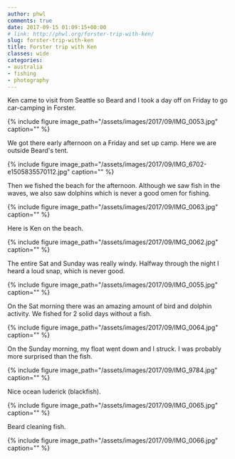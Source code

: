 ```yaml
---
author: phwl
comments: true
date: 2017-09-15 01:09:15+00:00
# link: http://phwl.org/forster-trip-with-ken/
slug: forster-trip-with-ken
title: Forster trip with Ken
classes: wide
categories:
- australia
- fishing
- photography
---
```


Ken came to visit from Seattle so Beard and I took a day off on Friday to go car-camping in Forster.

{% include figure image_path="/assets/images/2017/09/IMG_0053.jpg" caption="" %}
<!-- more -->

We got there early afternoon on a Friday and set up camp. Here we are outside Beard's tent.

{% include figure image_path="/assets/images/2017/09/IMG_6702-e1505835570112.jpg" caption="" %}

Then we fished the beach for the afternoon. Although we saw fish in the waves, we also saw dolphins which is never a good omen for fishing.

{% include figure image_path="/assets/images/2017/09/IMG_0063.jpg" caption="" %}

Here is Ken on the beach.

{% include figure image_path="/assets/images/2017/09/IMG_0062.jpg" caption="" %}

The entire Sat and Sunday was really windy. Halfway through the night I heard a loud snap, which is never good.

{% include figure image_path="/assets/images/2017/09/IMG_0055.jpg" caption="" %}

On the Sat morning there was an amazing amount of bird and dolphin activity. We fished for 2 solid days without a fish.

{% include figure image_path="/assets/images/2017/09/IMG_0064.jpg" caption="" %}

On the Sunday morning, my float went down and I struck. I was probably more surprised than the fish.

{% include figure image_path="/assets/images/2017/09/IMG_9784.jpg" caption="" %}

Nice ocean luderick (blackfish).

{% include figure image_path="/assets/images/2017/09/IMG_0065.jpg" caption="" %}

Beard cleaning fish.

{% include figure image_path="/assets/images/2017/09/IMG_0066.jpg" caption="" %}






